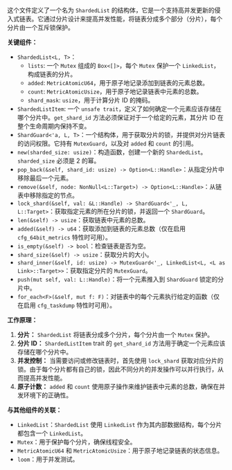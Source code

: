 这个文件定义了一个名为 `ShardedList` 的结构体，它是一个支持高并发更新的侵入式链表。它通过分片设计来提高并发性能，将链表分成多个部分（分片），每个分片由一个互斥锁保护。

**关键组件：**

*   `ShardedList<L, T>`：
    *   `lists`: 一个 `Mutex` 组成的 `Box<[]>`，每个 `Mutex` 保护一个 `LinkedList`，构成链表的分片。
    *   `added`:  `MetricAtomicU64`，用于原子地记录添加到链表的元素总数。
    *   `count`:  `MetricAtomicUsize`，用于原子地记录链表中元素的总数。
    *   `shard_mask`:  `usize`，用于计算分片 ID 的掩码。
*   `ShardedListItem`:  一个 `unsafe trait`，定义了如何确定一个元素应该存储在哪个分片中。`get_shard_id` 方法必须保证对于一个给定的元素，其分片 ID 在整个生命周期内保持不变。
*   `ShardGuard<'a, L, T>`：一个结构体，用于获取分片的锁，并提供对分片链表的访问权限。它持有 `MutexGuard`，以及对 `added` 和 `count` 的引用。
*   `new(sharded_size: usize)`：构造函数，创建一个新的 `ShardedList`。`sharded_size` 必须是 2 的幂。
*   `pop_back(&self, shard_id: usize) -> Option<L::Handle>`：从指定分片中移除最后一个元素。
*   `remove(&self, node: NonNull<L::Target>) -> Option<L::Handle>`：从链表中移除指定的节点。
*   `lock_shard(&self, val: &L::Handle) -> ShardGuard<'_, L, L::Target>`：获取指定元素的所在分片的锁，并返回一个 `ShardGuard`。
*   `len(&self) -> usize`：获取链表中元素的总数。
*   `added(&self) -> u64`：获取添加到链表的元素总数（仅在启用 `cfg_64bit_metrics` 特性时可用）。
*   `is_empty(&self) -> bool`：检查链表是否为空。
*   `shard_size(&self) -> usize`：获取分片的大小。
*   `shard_inner(&self, id: usize) -> MutexGuard<'_, LinkedList<L, <L as Link>::Target>>`：获取指定分片的 `MutexGuard`。
*   `push(mut self, val: L::Handle)`：将一个元素推入到 `ShardGuard` 锁定的分片中。
*   `for_each<F>(&self, mut f: F)`：对链表中的每个元素执行给定的函数（仅在启用 `cfg_taskdump` 特性时可用）。

**工作原理：**

1.  **分片：** `ShardedList` 将链表分成多个分片，每个分片由一个 `Mutex` 保护。
2.  **分片 ID：**  `ShardedListItem` trait 的 `get_shard_id` 方法用于确定一个元素应该存储在哪个分片中。
3.  **并发控制：**  当需要访问或修改链表时，首先使用 `lock_shard` 获取对应分片的锁。由于每个分片都有自己的锁，因此不同分片的并发操作可以并行执行，从而提高并发性能。
4.  **原子计数：**  `added` 和 `count` 使用原子操作来维护链表中元素的总数，确保在并发环境下的正确性。

**与其他组件的关联：**

*   `LinkedList`：`ShardedList` 使用 `LinkedList` 作为其内部数据结构，每个分片都包含一个 `LinkedList`。
*   `Mutex`：用于保护每个分片，确保线程安全。
*   `MetricAtomicU64` 和 `MetricAtomicUsize`：用于原子地记录链表的状态信息。
*   `loom`：用于并发测试。

